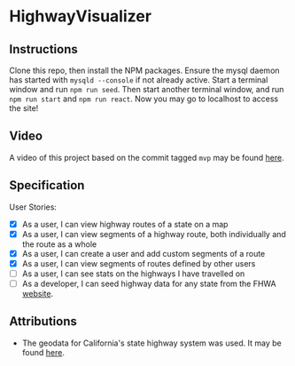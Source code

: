 # HighwayVisualizer

## Instructions
Clone this repo, then install the NPM packages. Ensure the mysql daemon has started with `mysqld --console` if not already active. Start a terminal window and run `npm run seed`. Then start another terminal window, and run `npm run start` and `npm run react`. Now you may go to localhost to access the site!

## Video
A video of this project based on the commit tagged `mvp` may be found [here](https://www.youtube.com/watch?v=q_cvRbJu0kw).

## Specification
User Stories:
  * [X] As a user, I can view highway routes of a state on a map
  * [X] As a user, I can view segments of a highway route, both individually and the route as a whole
  * [X] As a user, I can create a user and add custom segments of a route
  * [X] As a user, I can view segments of routes defined by other users
  * [ ] As a user, I can see stats on the highways I have travelled on
  * [ ] As a developer, I can seed highway data for any state from the FHWA [website](https://www.fhwa.dot.gov/policyinformation/hpms/shapefiles.cfm).

## Attributions
  * The geodata for California's state highway system was used. It may be found [here](http://www.dot.ca.gov/hq/tsip/gis/datalibrary/).
